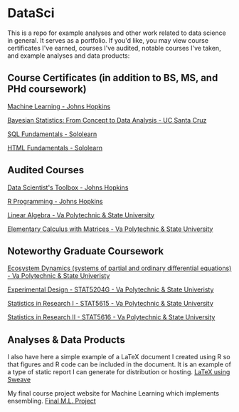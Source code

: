 # DataSci
This is a repo for example analyses and other work related to data science in general. It serves as a portfolio. If you'd like, you may view course certificates I've earned, courses I've audited, notable courses I've taken, and example analyses and data products:

## Course Certificates (in addition to BS, MS, and PHd coursework)
[Machine Learning - Johns Hopkins](/ML_cert_EMR.pdf)

[Bayesian Statistics: From Concept to Data Analysis - UC Santa Cruz](https://github.com/eruss4073/DataSci/blob/master/Bayes_cert_EMR.pdf)

[SQL Fundamentals - Sololearn](https://github.com/eruss4073/DataSci/blob/master/SQL_cert_EMR.pdf)

[HTML Fundamentals - Sololearn](https://github.com/eruss4073/DataSci/blob/master/HTML_cert_EMR.pdf)


## Audited Courses
[Data Scientist's Toolbox - Johns Hopkins](https://www.coursera.org/learn/data-scientists-tools)

[R Programming  - Johns Hopkins](https://www.coursera.org/learn/r-programming)

[Linear Algebra - Va Polytechnic & State University](http://www.emporium.vt.edu/math1114/)

[Elementary Calculus with Matrices - Va Polytechnic & State University](http://www.emporium.vt.edu/math1526/)


## Noteworthy Graduate Coursework
[Ecosystem Dynamics (systems of partial and ordinary differential equations) - Va Polytechnic & State Univeristy](http://epics.frec.vt.edu/?page_id=85)

[Experimental Design - STAT5204G - Va Polytechnic & State Univeristy](https://secure.graduateschool.vt.edu/graduate_catalog/program.htm?programID=002d14431ce38e83011ce38e94330023)

[Statistics in Research I - STAT5615 - Va Polytechnic & State University](https://secure.graduateschool.vt.edu/graduate_catalog/program.htm?programID=002d14431ce38e83011ce38e94330023)

[Statistics in Research II - STAT5616 - Va Polytechnic & State University](https://secure.graduateschool.vt.edu/graduate_catalog/program.htm?programID=002d14431ce38e83011ce38e94330023)

## Analyses & Data Products
I also have here a simple example of a LaTeX document I created using R so that figures and R code can be included in the document. It is an example of a type of static report I can generate for distribution or hosting. [LaTeX using Sweave](https://github.com/eruss4073/DataSci/blob/master/SweaveTest1.pdf)

My final course project website for Machine Learning which implements ensembling. [Final M.L. Project](https://eruss4073.github.io/grandmaster/)




